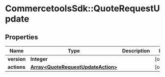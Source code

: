 # CommercetoolsSdk::QuoteRequestUpdate

## Properties
Name | Type | Description | Notes
------------ | ------------- | ------------- | -------------
**version** | **Integer** |  | [optional] 
**actions** | [**Array&lt;QuoteRequestUpdateAction&gt;**](QuoteRequestUpdateAction.md) |  | [optional] 

